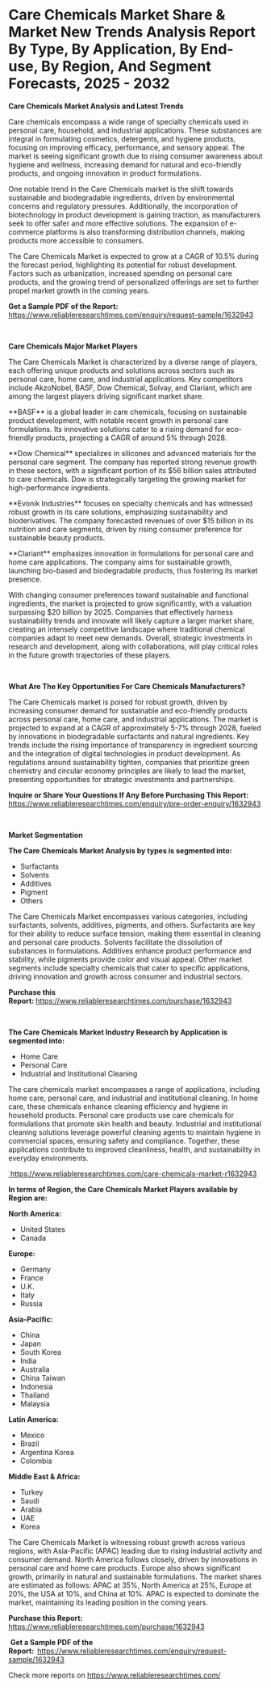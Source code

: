<p><h1>Care Chemicals Market Share & Market New Trends Analysis Report By Type, By Application, By End-use, By Region, And Segment Forecasts, 2025 - 2032</h1></p><p><strong>Care Chemicals Market Analysis and Latest Trends</strong></p>
<p><p>Care chemicals encompass a wide range of specialty chemicals used in personal care, household, and industrial applications. These substances are integral in formulating cosmetics, detergents, and hygiene products, focusing on improving efficacy, performance, and sensory appeal. The market is seeing significant growth due to rising consumer awareness about hygiene and wellness, increasing demand for natural and eco-friendly products, and ongoing innovation in product formulations.</p><p>One notable trend in the Care Chemicals market is the shift towards sustainable and biodegradable ingredients, driven by environmental concerns and regulatory pressures. Additionally, the incorporation of biotechnology in product development is gaining traction, as manufacturers seek to offer safer and more effective solutions. The expansion of e-commerce platforms is also transforming distribution channels, making products more accessible to consumers.</p><p>The Care Chemicals Market is expected to grow at a CAGR of 10.5% during the forecast period, highlighting its potential for robust development. Factors such as urbanization, increased spending on personal care products, and the growing trend of personalized offerings are set to further propel market growth in the coming years.</p></p>
<p><strong>Get a Sample PDF of the Report:&nbsp;</strong> <a href="https://www.reliableresearchtimes.com/enquiry/request-sample/1632943?utm_campaign=3316&utm_medium=2&utm_source=Github&utm_content=ia&utm_term=02042025&utm_id=care-chemicals">https://www.reliableresearchtimes.com/enquiry/request-sample/1632943</a></p>
<p>&nbsp;</p>
<p><strong>Care Chemicals Major Market Players</strong></p>
<p><p>The Care Chemicals Market is characterized by a diverse range of players, each offering unique products and solutions across sectors such as personal care, home care, and industrial applications. Key competitors include AkzoNobel, BASF, Dow Chemical, Solvay, and Clariant, which are among the largest players driving significant market share.</p><p>**BASF** is a global leader in care chemicals, focusing on sustainable product development, with notable recent growth in personal care formulations. Its innovative solutions cater to a rising demand for eco-friendly products, projecting a CAGR of around 5% through 2028.</p><p>**Dow Chemical** specializes in silicones and advanced materials for the personal care segment. The company has reported strong revenue growth in these sectors, with a significant portion of its $56 billion sales attributed to care chemicals. Dow is strategically targeting the growing market for high-performance ingredients.</p><p>**Evonik Industries** focuses on specialty chemicals and has witnessed robust growth in its care solutions, emphasizing sustainability and bioderivatives. The company forecasted revenues of over $15 billion in its nutrition and care segments, driven by rising consumer preference for sustainable beauty products.</p><p>**Clariant** emphasizes innovation in formulations for personal care and home care applications. The company aims for sustainable growth, launching bio-based and biodegradable products, thus fostering its market presence.</p><p>With changing consumer preferences toward sustainable and functional ingredients, the market is projected to grow significantly, with a valuation surpassing $20 billion by 2025. Companies that effectively harness sustainability trends and innovate will likely capture a larger market share, creating an intensely competitive landscape where traditional chemical companies adapt to meet new demands. Overall, strategic investments in research and development, along with collaborations, will play critical roles in the future growth trajectories of these players.</p></p>
<p>&nbsp;</p>
<p><strong>What Are The Key Opportunities For Care Chemicals Manufacturers?</strong></p>
<p><p>The Care Chemicals market is poised for robust growth, driven by increasing consumer demand for sustainable and eco-friendly products across personal care, home care, and industrial applications. The market is projected to expand at a CAGR of approximately 5-7% through 2028, fueled by innovations in biodegradable surfactants and natural ingredients. Key trends include the rising importance of transparency in ingredient sourcing and the integration of digital technologies in product development. As regulations around sustainability tighten, companies that prioritize green chemistry and circular economy principles are likely to lead the market, presenting opportunities for strategic investments and partnerships.</p></p>
<p><strong>Inquire or Share Your Questions If Any Before Purchasing This Report:</strong> <a href="https://www.reliableresearchtimes.com/enquiry/pre-order-enquiry/1632943?utm_campaign=3316&utm_medium=2&utm_source=Github&utm_content=ia&utm_term=02042025&utm_id=care-chemicals">https://www.reliableresearchtimes.com/enquiry/pre-order-enquiry/1632943</a></p>
<p>&nbsp;</p>
<p><strong>Market Segmentation</strong></p>
<p><strong>The Care Chemicals Market Analysis by types is segmented into:</strong></p>
<p><ul><li>Surfactants</li><li>Solvents</li><li>Additives</li><li>Pigment</li><li>Others</li></ul></p>
<p><p>The Care Chemicals Market encompasses various categories, including surfactants, solvents, additives, pigments, and others. Surfactants are key for their ability to reduce surface tension, making them essential in cleaning and personal care products. Solvents facilitate the dissolution of substances in formulations. Additives enhance product performance and stability, while pigments provide color and visual appeal. Other market segments include specialty chemicals that cater to specific applications, driving innovation and growth across consumer and industrial sectors.</p></p>
<p><strong>Purchase this Report:&nbsp;</strong><a href="https://www.reliableresearchtimes.com/purchase/1632943?utm_campaign=3316&utm_medium=2&utm_source=Github&utm_content=ia&utm_term=02042025&utm_id=care-chemicals">https://www.reliableresearchtimes.com/purchase/1632943</a></p>
<p>&nbsp;</p>
<p><strong>The Care Chemicals Market Industry Research by Application is segmented into:</strong></p>
<p><ul><li>Home Care</li><li>Personal Care</li><li>Industrial and Institutional Cleaning</li></ul></p>
<p><p>The care chemicals market encompasses a range of applications, including home care, personal care, and industrial and institutional cleaning. In home care, these chemicals enhance cleaning efficiency and hygiene in household products. Personal care products use care chemicals for formulations that promote skin health and beauty. Industrial and institutional cleaning solutions leverage powerful cleaning agents to maintain hygiene in commercial spaces, ensuring safety and compliance. Together, these applications contribute to improved cleanliness, health, and sustainability in everyday environments.</p></p>
<p><a href="https://www.reliableresearchtimes.com/care-chemicals-market-r1632943?utm_campaign=3316&utm_medium=2&utm_source=Github&utm_content=ia&utm_term=02042025&utm_id=care-chemicals">&nbsp;https://www.reliableresearchtimes.com/care-chemicals-market-r1632943</a></p>
<p><strong>In terms of Region, the Care Chemicals Market Players available by Region are:</strong></p>
<p>
    <p> <strong> North America: </strong>
        <ul>
            <li>United States</li>
            <li>Canada</li>
        </ul>
        </p> 
    <p> <strong> Europe: </strong>
        <ul>
            <li>Germany</li>
            <li>France</li>
            <li>U.K.</li>
            <li>Italy</li>
            <li>Russia</li>
        </ul>
        </p> 
    <p> <strong> Asia-Pacific: </strong>
        <ul>
            <li>China</li>
            <li>Japan</li>
            <li>South Korea</li>
            <li>India</li>
            <li>Australia</li>
            <li>China Taiwan</li>
            <li>Indonesia</li>
            <li>Thailand</li>
            <li>Malaysia</li>
        </ul>
        </p> 
    <p> <strong> Latin America: </strong>
        <ul>
            <li>Mexico</li>
            <li>Brazil</li>
            <li>Argentina Korea</li>
            <li>Colombia</li>
        </ul>
        </p> 
    <p> <strong> Middle East & Africa: </strong>
        <ul>
            <li>Turkey</li>
            <li>Saudi</li>
            <li>Arabia</li>
            <li>UAE</li>
            <li>Korea</li>
        </ul>
    </p>
    </p>
<p><p>The Care Chemicals Market is witnessing robust growth across various regions, with Asia-Pacific (APAC) leading due to rising industrial activity and consumer demand. North America follows closely, driven by innovations in personal care and home care products. Europe also shows significant growth, primarily in natural and sustainable formulations. The market shares are estimated as follows: APAC at 35%, North America at 25%, Europe at 20%, the USA at 10%, and China at 10%. APAC is expected to dominate the market, maintaining its leading position in the coming years.</p></p>
<p><strong>Purchase this Report: </strong><a href="https://www.reliableresearchtimes.com/purchase/1632943?utm_campaign=3316&utm_medium=2&utm_source=Github&utm_content=ia&utm_term=02042025&utm_id=care-chemicals">https://www.reliableresearchtimes.com/purchase/1632943</a></p>
<p>&nbsp;<strong>Get a Sample PDF of the Report:&nbsp;&nbsp;</strong><a href="https://www.reliableresearchtimes.com/enquiry/request-sample/1632943?utm_campaign=3316&utm_medium=2&utm_source=Github&utm_content=ia&utm_term=02042025&utm_id=care-chemicals">https://www.reliableresearchtimes.com/enquiry/request-sample/1632943</a></p>
<p><strong></strong></p>
<p>Check more reports on <a href="https://www.reliableresearchtimes.com/?utm_campaign=3316&utm_medium=2&utm_source=Github&utm_content=ia&utm_term=02042025&utm_id=care-chemicals">https://www.reliableresearchtimes.com/</a></p>
